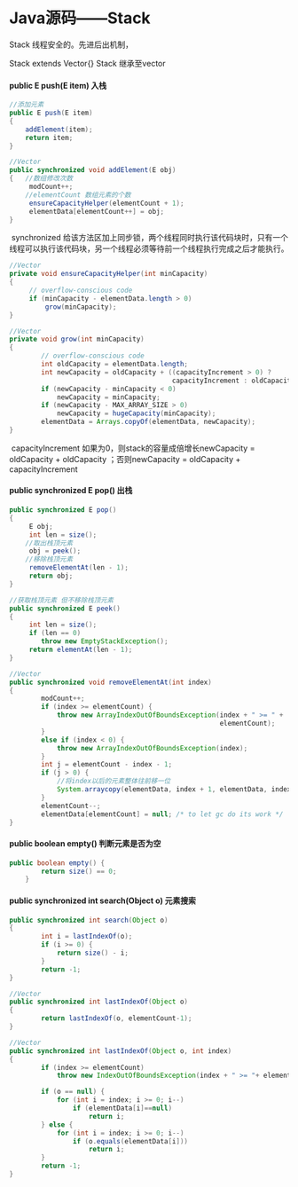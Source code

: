 # Java源码——Stack

Stack 线程安全的。先进后出机制，

Stack<E> extends Vector<E>{} Stack 继承至vector

#### public E push(E item) 入栈

```Java
//添加元素
public E push(E item) 
{
  	addElement(item);
    return item;
}		
```



```Java
//Vector
public synchronized void addElement(E obj) 
{	//数组修改次数
     modCount++;
  	//elementCount 数组元素的个数
     ensureCapacityHelper(elementCount + 1);
     elementData[elementCount++] = obj;
}
```

​	synchronized 给该方法区加上同步锁，两个线程同时执行该代码块时，只有一个线程可以执行该代码块，另一个线程必须等待前一个线程执行完成之后才能执行。

```Java
//Vector
private void ensureCapacityHelper(int minCapacity) 
{
     // overflow-conscious code
     if (minCapacity - elementData.length > 0)
         grow(minCapacity);
}
```



```Java
//Vector
private void grow(int minCapacity) 
{
        // overflow-conscious code
        int oldCapacity = elementData.length;
        int newCapacity = oldCapacity + ((capacityIncrement > 0) ?
                                         capacityIncrement : oldCapacity);
        if (newCapacity - minCapacity < 0)
            newCapacity = minCapacity;
        if (newCapacity - MAX_ARRAY_SIZE > 0)
            newCapacity = hugeCapacity(minCapacity);
        elementData = Arrays.copyOf(elementData, newCapacity);
}
```

​	capacityIncrement 如果为0，则stack的容量成倍增长newCapacity = oldCapacity + oldCapacity ；否则newCapacity = oldCapacity + capacityIncrement



#### public synchronized E pop() 出栈

```Java
public synchronized E pop() 
{
     E obj;
     int len = size();
  	//取出栈顶元素
     obj = peek();
  	//移除栈顶元素
     removeElementAt(len - 1);
     return obj;
}
```



```Java
//获取栈顶元素 但不移除栈顶元素
public synchronized E peek() 
{
     int len = size();
     if (len == 0)
        throw new EmptyStackException();
     return elementAt(len - 1);
}
```



```Java
//Vector
public synchronized void removeElementAt(int index) 
{
        modCount++;
        if (index >= elementCount) {
            throw new ArrayIndexOutOfBoundsException(index + " >= " +
                                                     elementCount);
        }
        else if (index < 0) {
            throw new ArrayIndexOutOfBoundsException(index);
        }
        int j = elementCount - index - 1;
        if (j > 0) {
          	//将index以后的元素整体往前移一位
            System.arraycopy(elementData, index + 1, elementData, index, j);
        }
        elementCount--;
        elementData[elementCount] = null; /* to let gc do its work */
}
```


#### public boolean empty() 判断元素是否为空

```Java
public boolean empty() {
        return size() == 0;
    }	
```



#### public synchronized int search(Object o) 元素搜索

```Java
public synchronized int search(Object o) 
{
        int i = lastIndexOf(o);
        if (i >= 0) {
            return size() - i;
        }
        return -1;
}
```



```Java
//Vector
public synchronized int lastIndexOf(Object o) 
{
        return lastIndexOf(o, elementCount-1);
}
```



```Java
//Vector
public synchronized int lastIndexOf(Object o, int index) 
{
        if (index >= elementCount)
            throw new IndexOutOfBoundsException(index + " >= "+ elementCount);

        if (o == null) {
            for (int i = index; i >= 0; i--)
                if (elementData[i]==null)
                    return i;
        } else {
            for (int i = index; i >= 0; i--)
                if (o.equals(elementData[i]))
                    return i;
        }
        return -1;
}
```



